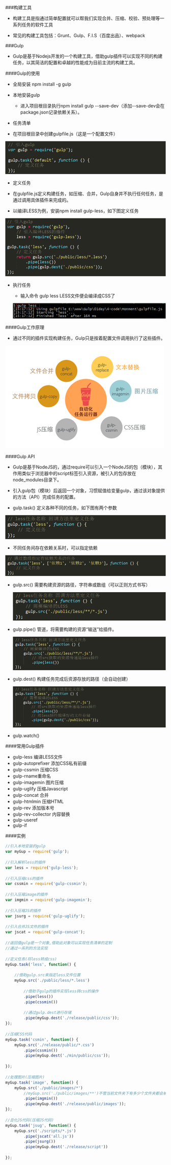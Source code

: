 ###构建工具

 * 构建工具是指通过简单配置就可以帮我们实现合并、压缩、校验、预处理等一系列任务的软件工具
 
 * 常见的构建工具包括：Grunt、Gulp、F.I.S（百度出品）、webpack 

###Gulp

 * Gulp是基于Nodejs开发的一个构建工具，借助gulp插件可以实现不同的构建任务，以其简洁的配置和卓越的性能成为目前主流的构建工具。
 

####Gulp的使用

 * 全局安装 npm install -g gulp

 * 本地安装gulp 
 
   * 进入项目根目录执行npm install gulp --save-dev（添加--save-dev会在package.json记录依赖关系）。
  
  
 *  任务清单
 
  * 在项目根目录中创建gulpfile.js（这是一个配置文件）
  

   ![](/assets/gulp.png)

 * 定义任务
 
  * 在gulpfile.js定义构建任务，如压缩、合并，Gulp自身并不执行任何任务，是通过调用具体插件来完成的。
  
  * 以编译LESS为例，安装npm install gulp-less，如下图定义任务
 
  ![](/assets/task.png)


 * 执行任务
   
   * 输入命令 gulp less LESS文件便会编译成CSS了
   
   
   ![](/assets/gulps.png)
  
  
####Gulp工作原理

* 通过不同的插件实现构建任务，Gulp只是按着配置文件调用执行了这些插件。

 ![](/assets/gulpdef.png)
 
####Gulp API 

* Gulp是基于NodeJS的，通过require可以引入一个NodeJS的包（模块），其作用类似于浏览器中的script标签引入资源，被引入的包存放在node_modules目录下。

* 引入gulp包（模块）后返回一个对象，习惯赋值给变量gulp，通过该对象提供的方法（API）完成任务的配置。


 * gulp.task() 定义各种不同的任务，如下图有两个参数

  ![](/assets/task1.png)
  
  * 不同任务间存在依赖关系时，可以指定依赖
  
  
   ![](/assets/task3.png)
   
 * gulp.src() 需要构建资源的路径，字符串或数组（可以正则方式书写）
 
   ![](/assets/task4.png)
   
 * gulp.pipe() 管道，将需要构建的资源“输送”给插件。
  
   ![](/assets/task5.png)
   
 * gulp.dest() 构建任务完成后资源存放的路径（会自动创建）
 
   ![](/assets/task6.png)
  
 * gulp.watch() 
 
 
####常用Gulp插件

 * gulp-less 编译LESS文件
 * gulp-autoprefixer 添加CSS私有前缀
 * gulp-cssmin 压缩CSS
 * gulp-rname重命名
 * gulp-imagemin 图片压缩
 * gulp-uglify 压缩Javascript
 * gulp-concat 合并
 * gulp-htmlmin 压缩HTML
 * gulp-rev 添加版本号
 * gulp-rev-collector 内容替换
 * gulp-useref
 * gulp-if
 
 
####实例
```js
//引入本地安装的gulp
var myGup = require('gulp');

//引入解析less的插件
var less = require('gulp-less');

//引入压缩css的插件
var cssmin = require('gulp-cssmin');

//引入压缩image的插件
var imgmin = require('gulp-imagemin');

//引入压缩JS的插件
var jsurg = require('gulp-uglify');

//引入合并JS文件的插件
var jscat = require('gulp-concat');

//返回值gulp是一个对象,借助此对象可以实现任务清单的定制
//通过一系列的方法实现

//定义任务(将less转成css)
myGup.task('less', function() {

    //借助gulp.src来指定less文件位置
    myGup.src('./public/less/*.less')
    
        //借助于gulp的插件实现less转css的操作
        .pipe(less())
        .pipe(cssmin())
        
        //通过gulp.dest进行存储
        .pipe(myGup.dest('./release/public/css'));
});

//压缩CSS代码
myGup.task('csmin', function() {
    myGup.src('./release/public/*.css')
        .pipe(cssmin())
        .pipe(myGup.dest('./min/public/css'));

});

//处理图片(压缩图片)
myGup.task('image', function() {
    myGup.src('./public/images/*')
        //myGup.src('./public/images/**')不管当前文件夹下有多少个文件夹都会被匹配
        .pipe(imgmin())
        .pipe(myGup.dest('./release/public/images'));
});

//丑化JS代码(压缩JS代码)
myGup.task('jsug', function() {
    myGup.src('./scripts/*.js')
        .pipe(jscat('all.js'))
        .pipe(jsurg())
        .pipe(myGup.dest('./release/script'))

});
```


